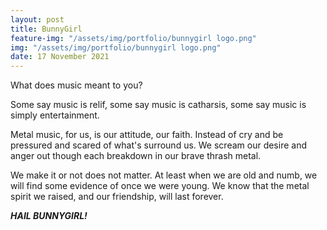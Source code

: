 ```yaml
---
layout: post
title: BunnyGirl
feature-img: "/assets/img/portfolio/bunnygirl logo.png"
img: "/assets/img/portfolio/bunnygirl logo.png"
date: 17 November 2021
---
```


What does music meant to you?

Some say music is relif, some say music is catharsis, some say music is simply entertainment.

Metal music, for us, is our attitude, our faith. Instead of cry and be pressured and scared of what's surround us. We scream our desire and anger out though each breakdown in our brave thrash metal.

We make it or not does not matter. At least when we are old and numb, we will find some evidence of once we were young. We know that the metal spirit we raised, and our friendship, will last forever. 

***HAIL BUNNYGIRL!***
